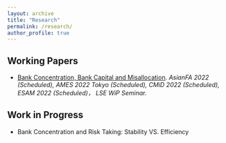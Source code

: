 ```yaml
---
layout: archive
title: "Research"
permalink: /research/
author_profile: true
---
```


<!--
{% if author.googlescholar %}
  You can also find my articles on <u><a href="{{author.googlescholar}}">my Google Scholar profile</a>.</u>
{% endif %}

{% include base_path %}

{% for post in site.research reversed %}
  {% include archive-single.html %}
{% endfor %}
-->

<!--## Publications

* [Credit Rating Prediction Through Supply Chains: A Machine Learning Approach](https://doi.org/10.1111/poms.13634) (with Jing Wu and Sean X. Zhou)\
    ***Production and Operations Management***, forthcoming-->

## Working Papers
* [Bank Concentration, Bank Capital and Misallocation](https://papers.ssrn.com/sol3/papers.cfm?abstract_id=4046630). 
  *AsianFA 2022 (Scheduled), AMES 2022 Tokyo (Scheduled), CMiD 2022 (Scheduled), ESAM 2022 (Scheduled)， LSE WiP Seminar.*



## Work in Progress

* Bank Concentration and Risk Taking: Stability VS. Efficiency
